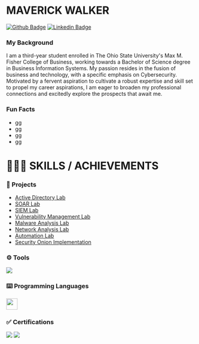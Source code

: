 # MAVERICK WALKER

[![Github Badge](http://img.shields.io/badge/-Github-black?style=flat-square&logo=github&link=https://github.com/mwbusiness104)](https://github.com/mwbusiness104) 
[![Linkedin Badge](https://img.shields.io/badge/-LinkedIn-blue?style=flat-square&logo=Linkedin&logoColor=white&link=https://github.com/mwbusiness104)](https://github.com/mwbusiness104)




### My Background 
I am a third-year student enrolled in The Ohio State University's Max M. Fisher College of Business, working towards a Bachelor of Science degree in Business Information Systems. My passion resides in the fusion of business and technology, with a specific emphasis on Cybersecurity. Motivated by a fervent aspiration to cultivate a robust expertise and skill set to propel my career aspirations, I am eager to broaden my professional connections and excitedly explore the prospects that await me.

### Fun Facts 
- gg
- gg
- gg
- gg
   
   

# 👨🏽‍💻 SKILLS / ACHIEVEMENTS 

<!-- USE MYDFIR PROJECTS, TAKE SCREENSHOTS, and CREATE DIAGRAMS USING DRAW.IO -->

### 💼 Projects 
- <a href="https://github.com/mwbusiness104/Active-Directory-Home-Lab-/blob/main/README.md"> Active Directory Lab </a>
- <a href="https://github.com/mwbusiness104/Active-Directory-Home-Lab-/blob/main/README.md"> SOAR Lab </a>
- <a href="https://github.com/mwbusiness104/Active-Directory-Home-Lab-/blob/main/README.md"> SIEM Lab </a>
- <a href="https://github.com/mwbusiness104/Active-Directory-Home-Lab-/blob/main/README.md"> Vulnerability Management Lab </a>
- <a href="https://github.com/mwbusiness104/Active-Directory-Home-Lab-/blob/main/README.md"> Malware Analysis Lab </a>
- <a href="https://github.com/mwbusiness104/Active-Directory-Home-Lab-/blob/main/README.md"> Network Analysis Lab </a>
- <a href="https://github.com/mwbusiness104/Active-Directory-Home-Lab-/blob/main/README.md"> Automation Lab </a>
- <a href="https://github.com/mwbusiness104/Active-Directory-Home-Lab-/blob/main/README.md"> Security Onion Implementation </a>
</div>

### ⚙️ Tools
<div>
    <img src="https://img.shields.io/badge/-Wireshark-1679A7?&style=for-the-badge&logo=Wireshark&logoColor=white" />
</div>


### ⌨️ Programming Languages 
<code><img height="30" src="https://avatars0.githubusercontent.com/u/1525981?s=200&v=4"></code>



### ✅ Certifications 
<div>
    <img src="https://img.shields.io/badge/-CCNA-FF0000?&style=for-the-badge&logo=Cisco&logoColor=white" />
    <img src="https://img.shields.io/badge/-CCSK-0052CC?&style=for-the-badge&logo=cloud&logoColor=white"/>
</div> 


<!--

## Stats 
<img alt="my stats" src="https://github-readme-stats.vercel.app/api?username=mwbusiness104"/>


